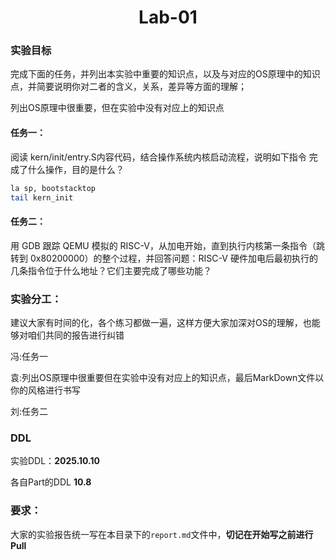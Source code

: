 <center>
    <h1>Lab-01</h1>
</center>

### 实验目标

完成下面的任务，并列出本实验中重要的知识点，以及与对应的OS原理中的知识点，并简要说明你对二者的含义，关系，差异等方面的理解；

列出OS原理中很重要，但在实验中没有对应上的知识点

#### 任务一：

阅读 kern/init/entry.S内容代码，结合操作系统内核启动流程，说明如下指令 完成了什么操作，目的是什么？

```bash
la sp, bootstacktop 
tail kern_init 
```

#### 任务二：

用 GDB 跟踪 QEMU 模拟的 RISC-V，从加电开始，直到执行内核第一条指令（跳转到 0x80200000）的整个过程，并回答问题：RISC-V 硬件加电后最初执行的几条指令位于什么地址？它们主要完成了哪些功能？

### 实验分工：

建议大家有时间的化，各个练习都做一遍，这样方便大家加深对OS的理解，也能够对咱们共同的报告进行纠错



冯:任务一



袁:列出OS原理中很重要但在实验中没有对应上的知识点，最后MarkDown文件以你的风格进行书写



刘:任务二



### DDL

实验DDL：**2025.10.10**



各自Part的DDL **10.8**

### 要求：

大家的实验报告统一写在本目录下的`report.md`文件中，**切记在开始写之前进行Pull**